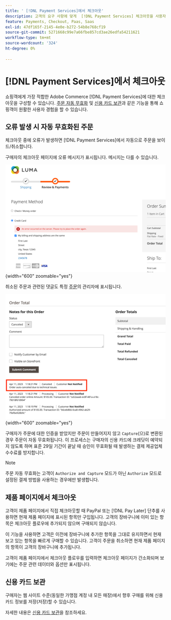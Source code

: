 ```yaml
---
title: ' [!DNL Payment Services]에서 체크아웃'
description: 고객의 요구 사항에 맞게  [!DNL Payment Services] 체크아웃을 사용자 지정합니다.
feature: Payments, Checkout, Paas, Saas
exl-id: 47df165f-2145-4e0e-b272-54b8e768cf19
source-git-commit: 5271668c99e7a66fbe857cd3ae26edfa54211621
workflow-type: tm+mt
source-wordcount: '324'
ht-degree: 0%

---
```



# [!DNL Payment Services]에서 체크아웃

쇼핑객에게 가장 적합한 Adobe Commerce [!DNL Payment Services]에 대한 체크아웃을 구성할 수 있습니다. [주문 자동 무효화](#order-auto-voided-if-error) 및 [신용 카드 보관](#credit-card-vaulting)과 같은 기능을 통해 쇼핑객이 원활한 사용자 경험을 할 수 있습니다.

## 오류 발생 시 자동 무효화된 주문

체크아웃 중에 오류가 발생하면 [!DNL Payment Services]에서 자동으로 주문을 보이드/취소합니다.

구매자의 체크아웃 페이지에 오류 메시지가 표시됩니다. 메시지는 다를 수 있습니다.

![확인하는 동안 오류 발생](assets/user-checkout-error.png "체크 아웃하는 동안 오류 발생"){width="600" zoomable="yes"}

취소된 주문과 관련된 댓글도 특정 [주문](https://experienceleague.adobe.com/docs/commerce-admin/stores-sales/order-management/orders/orders.html?lang=ko)의 관리자에 표시됩니다.

![주문 관리에서 주문 주석을 취소함](assets/admin-checkout-error.png "주문 관리에서 주문 주석을 취소함"){width="600" zoomable="yes"}

구매자가 주문에 대한 인증을 받았지만 주문이 만들어지지 않고 `Capture`(으)로 변환된 경우 주문이 자동 무효화됩니다. 이 프로세스는 구매자의 신용 카드에 크레딧이 예약되지 않도록 하며 표준 29일 기간이 끝날 때 승인이 무효화될 때 발생하는 결제 제공업체 수수료를 방지합니다.

>[!NOTE]
>
>주문 자동 무효화는 고객이 `Authorize and Capture` 모드가 아닌 `Authorize` 모드로 설정된 결제 방법을 사용하는 경우에만 발생합니다.

## 제품 페이지에서 체크아웃

고객이 제품 페이지에서 직접 체크아웃할 때 PayPal 또는 [!DNL Pay Later] 단추를 사용하면 현재 제품 페이지에 표시된 항목만 구입됩니다. 고객의 장바구니에 이미 있는 항목은 체크아웃 플로우에 추가되지 않으며 구매되지 않습니다.

이 기능을 사용하면 고객은 이전에 장바구니에 추가한 항목을 그대로 유지하면서 현재 보고 있는 항목을 빠르게 구매할 수 있습니다.
고객이 주문을 취소하면 현재 제품 페이지의 항목이 고객의 장바구니에 추가됩니다.

고객이 제품 페이지에서 체크아웃 플로우를 입력하면 체크아웃 페이지가 간소화되며 보기에는 주문 관련 데이터와 옵션만 표시됩니다.

## 신용 카드 보관

구매자는 웹 사이트 수준(동일한 가맹점 계정 내 모든 매장)에서 향후 구매를 위해 신용 카드 정보를 저장(저장)할 수 있습니다.

자세한 내용은 [신용 카드 보관](vaulting.md)을 참조하세요.
